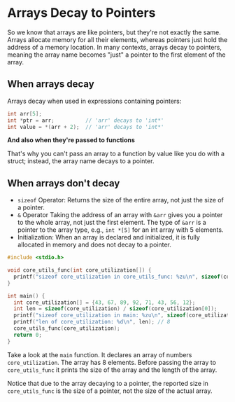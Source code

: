 # Arrays Decay to Pointers

So we know that arrays are like pointers, but they're not exactly the same. Arrays allocate memory for all their elements, whereas pointers just hold the address of a memory location. In many contexts, arrays decay to pointers, meaning the array name becomes "just" a pointer to the first element of the array.

## When arrays decay

Arrays decay when used in expressions containing pointers:

```c
int arr[5];
int *ptr = arr;          // 'arr' decays to 'int*'
int value = *(arr + 2);  // 'arr' decays to 'int*'
```

**And also when they're passed to functions**

That's why you can't pass an array to a function by value like you do with a struct; instead, the array name decays to a pointer.

## When arrays don't decay

- `sizeof` Operator: Returns the size of the entire array, not just the size of a pointer.
- `&` Operator Taking the address of an array with `&arr` gives you a pointer to the whole array, not just the first element. The type of `&arr` is a pointer to the array type, e.g., `int *[5]` for an int array with 5 elements.
- Initialization: When an array is declared and initialized, it is fully allocated in memory and does not decay to a pointer.

```c
#include <stdio.h>

void core_utils_func(int core_utilization[]) {
  printf("sizeof core_utilization in core_utils_func: %zu\n", sizeof(core_utilization)); // 4 - decayed array - pointer size
}

int main() {
  int core_utilization[] = {43, 67, 89, 92, 71, 43, 56, 12};
  int len = sizeof(core_utilization) / sizeof(core_utilization[0]);
  printf("sizeof core_utilization in main: %zu\n", sizeof(core_utilization)); // 32
  printf("len of core_utilization: %d\n", len); // 8
  core_utils_func(core_utilization);
  return 0;
}
```

Take a look at the `main` function. It declares an array of numbers `core_utilization`. The array has 8 elements. Before passing the array to `core_utils_func` it prints the size of the array and the length of the array.

Notice that due to the array decaying to a pointer, the reported size in `core_utils_func` is the size of a pointer, not the size of the actual array.
